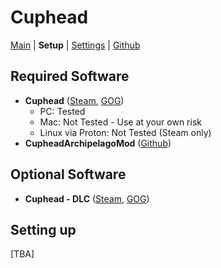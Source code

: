 # Cuphead
[Main](../../../../games/Cuphead/info/en) | **Setup** | [Settings](../../../../games/Cuphead/player-settings) | [Github](https://github.com/JKLeckr/CupheadArchipelagoMod)

## Required Software
- **Cuphead** ([Steam](https://store.steampowered.com/app/268910/Cuphead/), [GOG](https://www.gog.com/en/game/cuphead))
  - PC: Tested
  - Mac: Not Tested - Use at your own risk
  - Linux via Proton: Not Tested (Steam only)
- **CupheadArchipelagoMod** ([Github](https://github.com/JKLeckr/CupheadArchipelagoMod))

## Optional Software
- **Cuphead - DLC** ([Steam](https://store.steampowered.com/app/1117850/Cuphead__The_Delicious_Last_Course/), [GOG](https://www.gog.com/en/game/cuphead_the_delicious_last_course))

## Setting up
[TBA]
